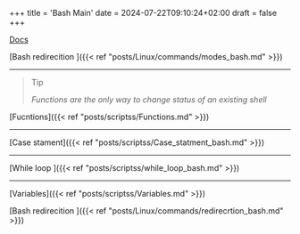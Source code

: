 +++
title = 'Bash Main'
date = 2024-07-22T09:10:24+02:00
draft = false
+++

[Docs](https://tldp.org/)


[Bash redirecition ]({{< ref "posts/Linux/commands/modes_bash.md" >}})

---



>Tip
>
>*Functions are the only way to change status of an existing shell*

[Fucntions]({{< ref "posts/scriptss/Functions.md" >}})

---
[Case stament]({{< ref "posts/scriptss/Case_statment_bash.md" >}})

---
[While loop ]({{< ref "posts/scriptss/while_loop_bash.md" >}})

---
[Variables]({{< ref "posts/scriptss/Variables.md" >}})



[Bash redirecition ]({{< ref "posts/Linux/commands/redirecrtion_bash.md" >}})

